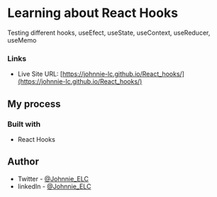 # Learning about React Hooks

Testing different hooks, useEfect, useState, useContext, useReducer, useMemo

### Links

- Live Site URL: [https://johnnie-lc.github.io/React_hooks/](https://johnnie-lc.github.io/React_hooks/)

## My process

### Built with

- React Hooks

## Author

- Twitter - [@Johnnie_ELC](https://www.twitter.com/Johnnie_ELC)
- linkedIn - [@Johnnie_ELC](https://www.linkedin.com/in/johnnie-lopez-3343008/)
